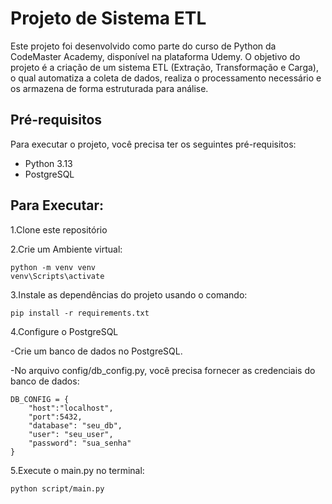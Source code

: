 # Projeto de Sistema ETL
Este projeto foi desenvolvido como parte do curso de Python da CodeMaster Academy, disponível na plataforma Udemy. O objetivo do projeto é a criação de um sistema ETL (Extração, Transformação e Carga), o qual automatiza a coleta de dados, realiza o processamento necessário e os armazena de forma estruturada para análise.

## Pré-requisitos

Para executar o projeto, você precisa ter os seguintes pré-requisitos:

- Python 3.13
- PostgreSQL

## Para Executar:

1.Clone este repositório

2.Crie um Ambiente virtual:

```
python -m venv venv
venv\Scripts\activate
```

3.Instale as dependências do projeto usando o comando:
```
pip install -r requirements.txt
```
4.Configure o PostgreSQL

-Crie um banco de dados no PostgreSQL.

-No arquivo config/db_config.py, você precisa fornecer as credenciais do banco de dados:
```
DB_CONFIG = {
    "host":"localhost",
    "port":5432,
    "database": "seu_db",
    "user": "seu_user",
    "password": "sua_senha"
}
```
5.Execute o main.py no terminal:
```
python script/main.py
```



